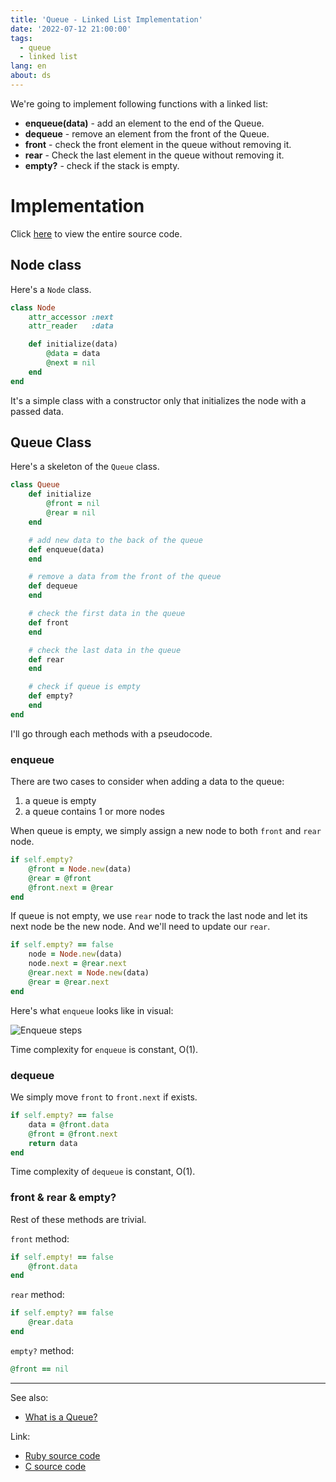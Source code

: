 ```yaml
---
title: 'Queue - Linked List Implementation'
date: '2022-07-12 21:00:00'
tags:
  - queue
  - linked list
lang: en
about: ds
---
```


We're going to implement following functions with a linked list:

- **enqueue(data)** - add an element to the end of the Queue.
- **dequeue** - remove an element from the front of the Queue.
- **front** - check the front element in the queue without removing it.
- **rear** - Check the last element in the queue without removing it.
- **empty?** - check if the stack is empty.

# Implementation

Click [here](https://github.com/rolemadelen/DataStructures-and-Algorithms/blob/main/04-queue/queue-linkedlist/ruby/main.rb) to view the entire source code.

## Node class

Here's a `Node` class.

```rb
class Node
    attr_accessor :next
    attr_reader   :data

    def initialize(data)
        @data = data
        @next = nil
    end
end
```

It's a simple class with a constructor only that initializes the node with a passed data.

## Queue Class

Here's a skeleton of the `Queue` class.

```rb
class Queue
    def initialize
        @front = nil
        @rear = nil
    end

    # add new data to the back of the queue
    def enqueue(data)
    end

    # remove a data from the front of the queue
    def dequeue
    end

    # check the first data in the queue
    def front
    end

    # check the last data in the queue
    def rear
    end

    # check if queue is empty
    def empty?
    end
end
```

I'll go through each methods with a pseudocode.

### enqueue

There are two cases to consider when adding a data to the queue:

1. a queue is empty
2. a queue contains 1 or more nodes

When queue is empty, we simply assign a new node to both `front` and `rear` node.

```rb
if self.empty?
    @front = Node.new(data)
    @rear = @front
    @front.next = @rear
end
```

If queue is not empty, we use `rear` node to track the last node and let its next node be the new node. And we'll need to update our `rear`.

```rb
if self.empty? == false
    node = Node.new(data)
    node.next = @rear.next
    @rear.next = Node.new(data)
    @rear = @rear.next
end
```

Here's what `enqueue` looks like in visual:

![Enqueue steps](/images/posts/implement-queue-linkedlist/enqueue.png)

Time complexity for `enqueue` is constant, O(1).

### dequeue

We simply move `front` to `front.next` if exists.

```rb
if self.empty? == false
    data = @front.data
    @front = @front.next
    return data
end
```

Time complexity of `dequeue` is constant, O(1).

### front & rear & empty?

Rest of these methods are trivial.

`front` method:

```rb
if self.empty! == false
    @front.data
end
```

`rear` method:

```rb
if self.empty? == false
    @rear.data
end
```

`empty?` method:

```rb
@front == nil
```

---

See also:

- [What is a Queue?](./what-is-a-queue)

Link:

- [Ruby source code](https://github.com/rolemadelen/DataStructures-and-Algorithms/blob/main/04-queue/queue-linkedlist/ruby/main.rb)
- [C source code](https://github.com/rolemadelen/DataStructures-and-Algorithms/blob/main/04-queue/queue-linkedlist/c/main.c)
